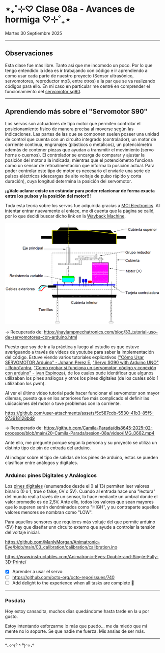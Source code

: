 # ⋆₊˚⊹♡ Clase 08a - Avances de hormiga ♡⊹˚₊⋆

Martes 30 Septiembre 2025

***

## Observaciones

Esta clase fue más libre. Tanto así que me incomodo un poco. Por lo que tengo entendido la idea es ir trabajando con código e ir aprendiendo a como usar cada parte de nuestro proyecto (Sensor ultrasónico, servomotores, reproductor mp3, entre otros) a la par que se va realizando códigos para ello.
En mi caso en particular me centré en comprender el funcionamiento del [servomotor sg90](https://arduino.cl/producto/micro-servo-motor-sg90-9g/?srsltid=AfmBOopUK1FSSvEOeee794pcjIBccD8B2MQF36GlEjuMTAzqI4rHkSnN).

***

## Aprendiendo más sobre el "Servomotor S90"

Los servos son actuadores de tipo motor que permiten controlar el posicionamiento físico de manera precisa al moverse según las indicaciones.
Las partes de las que se componen suelen poseer una unidad de control que cuenta con un circuito integrado (controlador), un motor de corriente continua, engranajes (plásticos o metálicos), un potenciómetro además de contener piezas que ayudan a transmitir el movimiento (servo horns o cuernos).
El controlador se encarga de comparar y ajustar la posición del motor a la indicada, mientras que el potenciómetro funciona como un sensor de retroalimentación que informa la posición actual.
Para poder controlar este tipo de motor es necesario el enviarle una serie de pulsos eléctricos (descargas de alto voltaje de pulso rápido y corta duración), cuya longitud determina la posición del servomotor. 

**¡¡¡Vale aclarar existe un estándar para poder relacionar de forma exacta entre los pulsos y la posición del motor!!!**

Toda esta teoría sobre los servos fue adquirida gracias a [MCI Electronics](https://cursos.mcielectronics.cl/2023/06/28/como-utilizar-un-servo-motor-con-arduino). Al intentar entrar nuevamente al enlace, me dí cuenta que la página se calló, por lo que decidí buscar dicho link en la [Wayback Machine](https://web.archive.org/web/20240421145837/https://cursos.mcielectronics.cl/2023/06/28/como-utilizar-un-servo-motor-con-arduino/).

![imagen](./imagenes/servomotor-partes.png)

-> Recuperado de: https://naylampmechatronics.com/blog/33_tutorial-uso-de-servomotores-con-arduino.html

Puesto que soy de ir a la práctica y luego al estudio es que estuve averiguando a través de videos de youtube para saber la implementación del código. Estuve viendo varios tutoriales explicativos (["Cómo Usar SERVOMOTOR Arduino" - Johann Perez E](https://youtu.be/GUhPrO1BEJ0?si=34x7leOxCQy0DmKY), ["Servo SG90 with Arduino UNO" - RoboTantra](https://youtu.be/5bEHd8h_p-k?si=yi9lFM3OvyYMu7ic), ["Como probar si funciona un servomotor, código y conexión con arduino" - Ivan Espinoza](https://youtu.be/X-xXYQfeaMo?si=8sMIqRgPhZVGC06c)), de los cuales pude identificar que algunos utilizaban los pines análogos y otros los pines digitales (de los cuales sólo 1 utilizaban los pwm).

Al ver el último video tutorial pude hacer funcionar el servomotor son mayor dilemas, puesto que en los anteriores fue más complicado el definir las ubicaciones del motor o tuve problemas con la corriente.

https://github.com/user-attachments/assets/5c587cdb-5530-41b3-85f5-973918128bd9

-> Recuperado de: https://github.com/Camila-Parada/dis8645-2025-02-procesos/blob/main/20-Camila-Parada/sesion-08a/video/IMG_0662.mp4

Ante ello, me pregunté porque según la persona y su proyecto se utiliza un distinto tipo de pin de entrada del arduino.

Al indagar sobre el tipo de salidas de los pines de arduino, estas se pueden clasificar entre análogos y digitales.

### Arduino: pines Digitales y Análogicos

Los [pines digitales](https://controlautomaticoeducacion.com/sistemas-embebidos/arduino/entradas-digitales/) (enumerados desde el 0 al 13) permiten leer valores binario (0 o 1, true o false, 0V o 5V). Cuando al entrada hace una "lectura" del mundo real a través de un sensor, lo hace mediante un umbral donde el valor promedio es de 2,5V. Ante ello, todos los valores que sean mayores que lo superen serán denóminados como "HIGH", y su contraparte aquellos valores menores se nombran como "LOW".

Para aquellos sensores que requieres más voltaje del que permite arduino (5V) hay que diseñar unn circuito externo que ayude a controlar la tensión del voltaje inicial. 


https://github.com/ManlyMorgan/Animatronic-Eye/blob/main/03_calibration/calibration/calibration.ino

https://www.instructables.com/Animatronic-Eyes-Double-and-Single-Fully-3D-Printe/

- [x] Aprender a usar el servo
- [ ] https://github.com/octo-org/octo-repo/issues/740
- [ ] Add delight to the experience when all tasks are complete :tada:

***

### Posdata

Hoy estoy cansadita, muchos días quedándome hasta tarde en la u por gusto.

Estoy intentando esforzarme lo más que puedo... me da miedo que mi mente no lo soporte.
Se que nadie me fuerza. Mis ansias de ser más.

***

°˖✧◝(⁰ ^ ⁰)◜✧˖°
